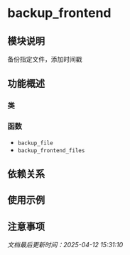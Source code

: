 # backup_frontend

## 模块说明
备份指定文件，添加时间戳

## 功能概述

### 类


### 函数

- `backup_file`
- `backup_frontend_files`

## 依赖关系

## 使用示例

## 注意事项

*文档最后更新时间：2025-04-12 15:31:10*